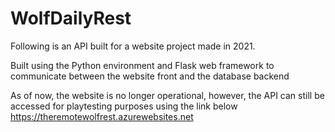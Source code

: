 # WolfDailyRest
Following is an API built for a website project made in 2021. 

Built using the Python environment and Flask web framework to communicate between the website front and the database backend

As of now, the website is no longer operational, however, the API can still be accessed for playtesting purposes using the link below
https://theremotewolfrest.azurewebsites.net
